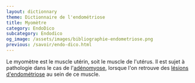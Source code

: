 ```yaml
---
layout: dictionnary
theme: Dictionnaire de l'endométriose
title: Myomètre
category: EndoDico
subcategory: Endodico
og_image: /assets/images/bibliographie-endometriose.png
previous: /savoir/endo-dico.html
---
```


Le myomètre est le muscle utérin, soit le muscle de l'utérus. Il est sujet à pathologie dans le cas de l'[adénomyose](/endo-dico/adenomyose.html), lorsque l'on retrouve des [lésions d'endométriose](/endo-dico/lesions-endometriose.html) au sein de ce muscle.